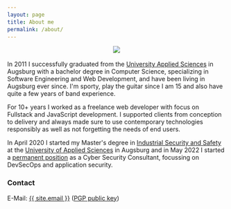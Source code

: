 ```yaml
---
layout: page
title: About me
permalink: /about/
---
```


<div style="text-align:center;">
    <a href="javascript:;" id="launcher">
        <img src="/images/me/me0.jpg" class="selfie-about">
    </a>
</div>

In 2011 I successfully graduated from the <a target="_blank" href="https://www.hs-augsburg.de/">University Applied Sciences</a> in Augsburg with a bachelor degree in Computer Science, specializing in Software Engineering and Web Development, and have been living in Augsburg ever since. I'm sporty, play the guitar since I am 15 and also have quite a few years of band experience.

For 10+ years I worked as a freelance web developer with focus on Fullstack and JavaScript development. I supported clients from conception to delivery and always made sure to use contemporary technologies responsibly as well as not forgetting the needs of end users.

In April 2020 I started my Master's degree in <a href="https://www.hs-augsburg.de/en/Electrical-Engineering/Industrial-Security-and-Safety-MSc.html" target=_blank>Industrial Security and Safety</a> at the <a target="_blank" href="https://www.hs-augsburg.de/">University of Applied Sciences</a> in Augsburg and in May 2022 I started a <a target="_blank" href="https://www.secure-io.de/">permanent position</a> as a Cyber Security Consultant, focussing on DevSecOps and application security.

<!--
I particularly value quality assurance methods like test-driven development, code reviews, the use of version control or tools for static code analysis. Furthermore, I am a convinced user of open source software and <a target="_blank" href="https://github.com/mwager/">engage myself</a> in this area as well, if my time allows it.
-->

<div style="display:none">
    <div class="fancy-images-in-grid pure-g">
        <div class="pure-u-1-3">
            <a href="/images/me/me0.jpg" class="fancybox" rel="me-images">
                <img src="/images/me/me0.jpg" />
            </a>
        </div>
        <div class="pure-u-1-3">
            <a href="/images/me/me1.jpg" class="fancybox" rel="me-images">
                <img src="/images/me/me1.jpg" />
            </a>
        </div>
        <div class="pure-u-1-3">
            <a href="/images/me/me2.jpg" class="fancybox" rel="me-images">
                <img src="/images/me/me2.jpg" />
            </a>
        </div>
    </div>
    <div class="fancy-images-in-grid pure-g">
        <div class="pure-u-1-3">
            <a href="/images/me/me3.jpg" class="fancybox" rel="me-images">
                <img src="/images/me/me3.jpg" />
            </a>
        </div>
        <div class="pure-u-1-3">
            <a href="/images/me/me4.jpg" class="fancybox" rel="me-images">
                <img src="/images/me/me4.jpg" />
            </a>
        </div>
        <div class="pure-u-1-3">
            <a href="/images/me/me5.jpg" class="fancybox" rel="me-images">
                <img src="/images/me/me5.jpg" />
            </a>
        </div>
    </div>
</div>

<script>
document.addEventListener("DOMContentLoaded", function(event) {
  $("#launcher").on("click", function() {
      console.log($(".fancybox"));
        $(".fancybox").eq(0).trigger("click");
    });
});
</script>

### Contact

<!-- Good software is usually created in small, motivated teams. I love doing what I do. Interested in working with me? Don't hesitate to send me an email. -->

E-Mail: <a href="mailto:{{ site.email }}">{{ site.email }}</a> (<a href="/assets/mwager.asc">PGP public key</a>)<br/>
